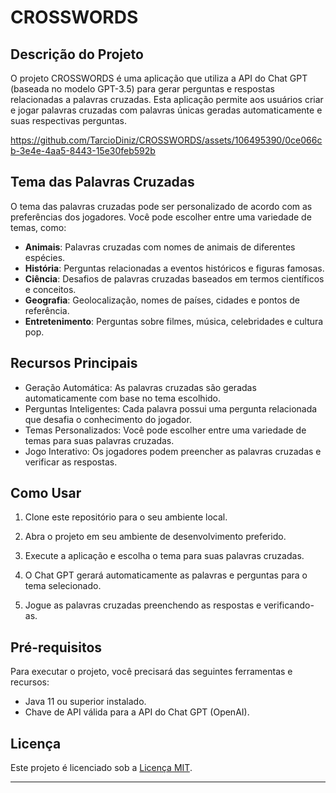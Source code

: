 # CROSSWORDS

## Descrição do Projeto

O projeto CROSSWORDS é uma aplicação que utiliza a API do Chat GPT (baseada no modelo GPT-3.5) para gerar perguntas e respostas relacionadas a palavras cruzadas. Esta aplicação permite aos usuários criar e jogar palavras cruzadas com palavras únicas geradas automaticamente e suas respectivas perguntas.


https://github.com/TarcioDiniz/CROSSWORDS/assets/106495390/0ce066cb-3e4e-4aa5-8443-15e30feb592b


## Tema das Palavras Cruzadas

O tema das palavras cruzadas pode ser personalizado de acordo com as preferências dos jogadores. Você pode escolher entre uma variedade de temas, como:

- **Animais**: Palavras cruzadas com nomes de animais de diferentes espécies.
- **História**: Perguntas relacionadas a eventos históricos e figuras famosas.
- **Ciência**: Desafios de palavras cruzadas baseados em termos científicos e conceitos.
- **Geografia**: Geolocalização, nomes de países, cidades e pontos de referência.
- **Entretenimento**: Perguntas sobre filmes, música, celebridades e cultura pop.

## Recursos Principais

- Geração Automática: As palavras cruzadas são geradas automaticamente com base no tema escolhido.
- Perguntas Inteligentes: Cada palavra possui uma pergunta relacionada que desafia o conhecimento do jogador.
- Temas Personalizados: Você pode escolher entre uma variedade de temas para suas palavras cruzadas.
- Jogo Interativo: Os jogadores podem preencher as palavras cruzadas e verificar as respostas.

## Como Usar

1. Clone este repositório para o seu ambiente local.

2. Abra o projeto em seu ambiente de desenvolvimento preferido.

3. Execute a aplicação e escolha o tema para suas palavras cruzadas.

4. O Chat GPT gerará automaticamente as palavras e perguntas para o tema selecionado.

5. Jogue as palavras cruzadas preenchendo as respostas e verificando-as.

## Pré-requisitos

Para executar o projeto, você precisará das seguintes ferramentas e recursos:

- Java 11 ou superior instalado.
- Chave de API válida para a API do Chat GPT (OpenAI).

## Licença

Este projeto é licenciado sob a [Licença MIT](LICENSE).

---

